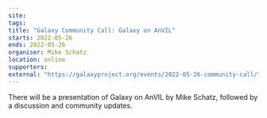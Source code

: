 ```yaml
---
site: 
tags: 
title: "Galaxy Community Call: Galaxy on AnVIL"
starts: 2022-05-26
ends: 2022-05-26
organiser: Mike Schatz 
location: online
supporters:
external: "https://galaxyproject.org/events/2022-05-26-community-call/"
---
```


There will be a presentation of Galaxy on AnVIL by Mike Schatz, followed by a discussion and community updates.
